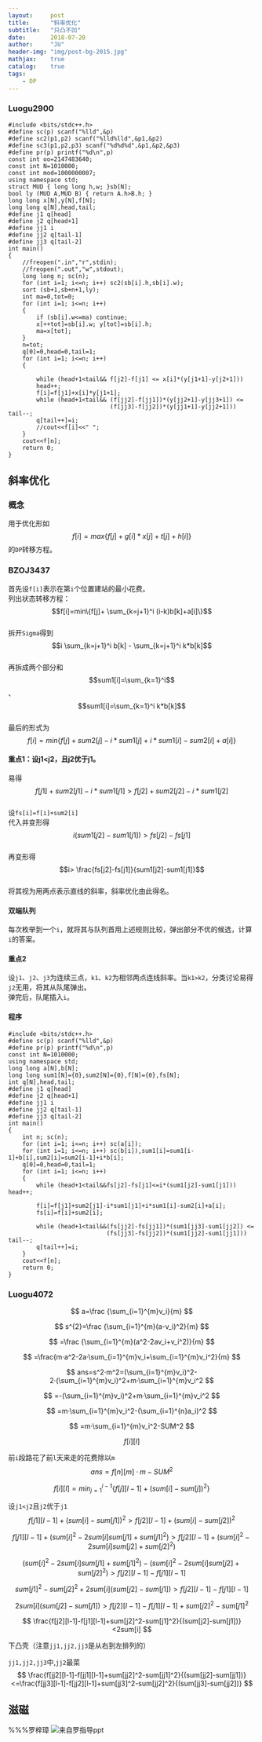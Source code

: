 ```yaml
---
layout:     post
title:      "斜率优化"
subtitle:   "只凸不凹"
date:       2018-07-20
author:     "JU"
header-img: "img/post-bg-2015.jpg"
mathjax:    true
catalog:    true
tags:
    - DP
---
```


### Luogu2900

    #include <bits/stdc++.h>
    #define sc(p) scanf("%lld",&p)
    #define sc2(p1,p2) scanf("%lld%lld",&p1,&p2)
    #define sc3(p1,p2,p3) scanf("%d%d%d",&p1,&p2,&p3)
    #define pr(p) printf("%d\n",p)
    const int oo=2147483640;
    const int N=1010000;
    const int mod=1000000007;
    using namespace std;
    struct MUD { long long h,w; }sb[N];
    bool ly (MUD A,MUD B) { return A.h>B.h; }
    long long x[N],y[N],f[N];
    long long q[N],head,tail;
    #define j1 q[head]
    #define j2 q[head+1]
    #define jj1 i
    #define jj2 q[tail-1]
    #define jj3 q[tail-2]
    int main()
    {
        //freopen(".in","r",stdin);
        //freopen(".out","w",stdout);
        long long n; sc(n);
        for (int i=1; i<=n; i++) sc2(sb[i].h,sb[i].w);
        sort (sb+1,sb+n+1,ly);
        int ma=0,tot=0;
        for (int i=1; i<=n; i++)
        {
            if (sb[i].w<=ma) continue;
            x[++tot]=sb[i].w; y[tot]=sb[i].h;
            ma=x[tot];
        }
        n=tot;
        q[0]=0,head=0,tail=1;
        for (int i=1; i<=n; i++)
        {

            while (head+1<tail&& f[j2]-f[j1] <= x[i]*(y[j1+1]-y[j2+1]))
            head++;
            f[i]=f[j1]+x[i]*y[j1+1];
            while (head+1<tail&& (f[jj2]-f[jj1])*(y[jj2+1]-y[jj3+1]) <= 
                                 (f[jj3]-f[jj2])*(y[jj1+1]-y[jj2+1])) tail--;
            q[tail++]=i;
            //cout<<f[i]<<" "; 
        }
        cout<<f[n];
        return 0;
    }


## 斜率优化
### 概念
用于优化形如$$f[i]=max \left\{ f[j]+g[i]*x[j]+t[j]+h[i] \right\} $$的`DP`转移方程。
### BZOJ3437
首先设`f[i]`表示在第`i`个位置建站的最小花费。  
列出状态转移方程：$$f[i]=min\{f[j]+ \sum_{k=j+1}^i (i-k)b[k]+a[i]\}$$  
拆开`Sigma`得到$$i \sum_{k=j+1}^i b[k] - \sum_{k=j+1}^i k*b[k]$$  
再拆成两个部分和$$sum1[i]=\sum_{k=1}^i$$、$$sum1[i]=\sum_{k=1}^i k*b[k]$$  
最后的形式为$$f[i]=min\{f[j]+sum2[j]-i*sum1[j]+i*sum1[i]-sum2[i]+a[i]\}$$  



#### 重点1：设j1<j2，且j2优于j1。  
易得$$f[j1]+sum2[j1]-i*sum1[j1]>f[j2]+sum2[j2]-i*sum1[j2]$$  
设`fs[i]=f[i]+sum2[i]`  
代入并变形得$$i(sum1[j2]-sum1[j1])>fs[j2]-fs[j1]$$  
再变形得$$i> \frac{fs[j2]-fs[j1]}{sum1[j2]-sum1[j1]}$$  
将其视为用两点表示直线的斜率，斜率优化由此得名。  
#### 双端队列
每次枚举到一个`i`，就将其与队列首用上述规则比较，弹出部分不优的候选，计算`i`的答案。
#### 重点2
设`j1`、`j2`、`j3`为连续三点，`k1`、`k2`为相邻两点连线斜率。当`k1>k2`，分类讨论易得`j2`无用，将其从队尾弹出。  
弹完后，队尾插入`i`。

#### 程序
    #include <bits/stdc++.h>
    #define sc(p) scanf("%lld",&p)
    #define pr(p) printf("%d\n",p)
    const int N=1010000;
    using namespace std;
    long long a[N],b[N];
    long long sum1[N]={0},sum2[N]={0},f[N]={0},fs[N];
    int q[N],head,tail;
    #define j1 q[head]
    #define j2 q[head+1]
    #define jj1 i
    #define jj2 q[tail-1]
    #define jj3 q[tail-2] 
    int main()
    {
        int n; sc(n);
        for (int i=1; i<=n; i++) sc(a[i]);
        for (int i=1; i<=n; i++) sc(b[i]),sum1[i]=sum1[i-1]+b[i],sum2[i]=sum2[i-1]+i*b[i];
        q[0]=0,head=0,tail=1;
        for (int i=1; i<=n; i++)
        {
            while (head+1<tail&&fs[j2]-fs[j1]<=i*(sum1[j2]-sum1[j1]))    head++;

            f[i]=f[j1]+sum2[j1]-i*sum1[j1]+i*sum1[i]-sum2[i]+a[i];
            fs[i]=f[i]+sum2[i];

            while (head+1<tail&&(fs[jj2]-fs[jj1])*(sum1[jj3]-sum1[jj2]) <=
                                (fs[jj3]-fs[jj2])*(sum1[jj2]-sum1[jj1])) tail--;
            q[tail++]=i;
        }
        cout<<f[n];
        return 0;
    }

### Luogu4072
$$
a=\frac {\sum_{i=1}^{m}v_i}{m}
$$

$$
s^{2}=\frac {\sum_{i=1}^{m}(a-v_i)^2}{m}
$$

$$
=\frac {\sum_{i=1}^{m}(a^2-2av_i+v_i^2)}{m}
$$

$$
=\frac{m·a^2-2a·\sum_{i=1}^{m}v_i+\sum_{i=1}^{m}v_i^2}{m}
$$

$$
ans=s^2·m^2=(\sum_{i=1}^{m}v_i)^2-2·(\sum_{i=1}^{m}v_i)^2+m·\sum_{i=1}^{m}v_i^2
$$

$$
=-(\sum_{i=1}^{m}v_i)^2+m·\sum_{i=1}^{m}v_i^2
$$

$$
=m·\sum_{i=1}^{m}v_i^2-(\sum_{i=1}^{n}a_i)^2
$$

$$
=m·\sum_{i=1}^{m}v_i^2-SUM^2
$$

$$
f[i][l]
$$

前``i``段路花了前``l``天来走的花费除以``m``
$$
ans=f[n][m]·m-SUM^2
$$

$$
f[i][l]=min_{j=1}^{i-1}\{f[j][l-1]+(sum[i]-sum[j])^2\}
$$

设``j1<j2``且``j2``优于``j1``
$$
f[j1][l-1]+(sum[i]-sum[j1])^2>f[j2][l-1]+(sum[i]-sum[j2])^2
$$

$$
f[j1][l-1]+(sum[i]^2-2sum[i]sum[j1]+sum[j1]^2)>f[j2][l-1]+(sum[i]^2-2sum[i]sum[j2]+sum[j2]^2)
$$

$$
(sum[i]^2-2sum[i]sum[j1]+sum[j1]^2)-(sum[i]^2-2sum[i]sum[j2]+sum[j2]^2)>f[j2][l-1]-f[j1][l-1]
$$

$$
sum[j1]^2-sum[j2]^2+2sum[i](sum[j2]-sum[j1])>f[j2][l-1]-f[j1][l-1]
$$

$$
2sum[i](sum[j2]-sum[j1])>f[j2][l-1]-f[j1][l-1]+sum[j2]^2-sum[j1]^2
$$

$$
\frac{f[j2][l-1]-f[j1][l-1]+sum[j2]^2-sum[j1]^2}{(sum[j2]-sum[j1])}<2sum[i]
$$

下凸壳（注意```jj1,jj2,jj3```是从右到左排列的）  

``jj1,jj2,jj3``中,``jj2``最菜
$$
\frac{f[jj2][l-1]-f[jj1][l-1]+sum[jj2]^2-sum[jj1]^2}{(sum[jj2]-sum[jj1])}<=\frac{f[jj3][l-1]-f[jj2][l-1]+sum[jj3]^2-sum[jj2]^2}{(sum[jj3]-sum[jj2])}
$$

## 滋磁
%%%罗梓璋
![来自罗指导ppt](/img/无标题.png)
